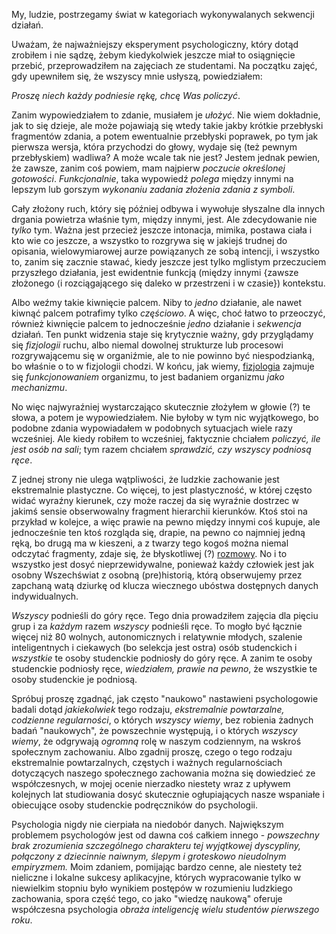 My, ludzie, postrzegamy świat w kategoriach wykonywalanych sekwencji działań.

Uważam, że najważniejszy eksperyment psychologiczny, który dotąd zrobiłem i nie sądzę, żebym
kiedykolwiek jeszcze miał to osiągnięcie przebić, przeprowadziłem na zajęciach ze studentami. Na
początku zajęć, gdy upewniłem się, że wszyscy mnie usłyszą, powiedziałem:

*Proszę niech każdy podniesie rękę, chcę Was policzyć*.

Zanim wypowiedziałem to zdanie, musiałem je *ułożyć*. Nie wiem dokładnie, jak to się dzieje, ale
może pojawiają się wtedy takie jakby krótkie przebłyski fragmentów zdania, a potem ewentualnie
przebłyski poprawek, po tym jak pierwsza wersja, która przychodzi do głowy, wydaje się (też pewnym
przebłyskiem) wadliwa? A może wcale tak nie jest? Jestem jednak pewien, że zawsze, zanim coś powiem,
mam najpierw *poczucie określonej gotowości*. *Funkcjonalnie*, taka wypowiedź *polega* między innymi
na lepszym lub gorszym *wykonaniu zadania złożenia zdania z symboli*. 

Cały złożony ruch, który się później odbywa i wywołuje słyszalne dla innych drgania powietrza
właśnie tym, między innymi, jest. Ale zdecydowanie nie *tylko* tym. Ważna jest przecież jeszcze
intonacja, mimika, postawa ciała i kto wie co jeszcze, a wszystko to rozgrywa się w jakiejś trudnej
do opisania, wielowymiarowej aurze powiązanych ze sobą intencji, i wszystko to, zanim się zacznie
stawać, kiedy jeszcze jest tylko mglistym przeczuciem przyszłego działania, jest ewidentnie funkcją
(między innymi \{zawsze złożonego ⟨i rozciągającego się daleko w przestrzeni i w czasie\})
kontekstu.

Albo weźmy takie kiwnięcie palcem. Niby to *jedno* działanie, ale nawet kiwnąć palcem potrafimy
tylko *częściowo*. A więc, choć łatwo to przeoczyć, również kiwnięcie palcem to jednocześnie *jedno*
działanie i *sekwencja* działań. Ten punkt widzenia staje się krytycznie ważny, gdy przyglądamy się
*fizjologii* ruchu, albo niemal dowolnej strukturze lub procesowi rozgrywającemu się w organiźmie,
ale to nie powinno być niespodzianką, bo właśnie o to w fizjologii chodzi. W końcu, jak wiemy,
[fizjologia](https://pl.wikipedia.org/wiki/Fizjologia) zajmuje się *funkcjonowaniem* organizmu, to
jest badaniem organizmu *jako mechanizmu*.

No więc najwyraźniej wystarczająco skutecznie złożyłem w głowie (?) te słowa, a potem je
wypowiedziałem. Nie byłoby w tym nic wyjątkowego, bo podobne zdania wypowiadałem w podobnych
sytuacjach wiele razy wcześniej. Ale kiedy robiłem to wcześniej, faktycznie chciałem *policzyć, ile
jest osób na sali*; tym razem chciałem *sprawdzić, czy wszyscy podniosą ręce*.

Z jednej strony nie ulega wątpliwości, że ludzkie zachowanie jest ekstremalnie plastyczne. Co
więcej, to jest plastyczność, w której często widać wyraźny kierunek, czy może raczej da się
wyraźnie dostrzec w jakimś sensie obserwowalny fragment hierarchii kierunków. Ktoś stoi na przykład
w kolejce, a więc prawie na pewno między innymi coś kupuje, ale jednocześnie ten ktoś rozgląda się,
drapie, na pewno co najmniej jedną ręką, bo drugą ma w kieszeni, a z twarzy tego kogoś można niemal
odczytać fragmenty, zdaje się, że błyskotliwej (?)
[rozmowy](https://pl.wikipedia.org/wiki/L%E2%80%99esprit_de_l%E2%80%99escalier). No i to wszystko
jest dosyć nieprzewidywalne, ponieważ każdy człowiek jest jak osobny Wszechświat z osobną
(pre)historią, którą obserwujemy przez zapchaną watą dziurkę od klucza wiecznego ubóstwa dostępnych
danych indywidualnych.

*Wszyscy* podnieśli do góry ręce. Tego dnia prowadziłem zajęcia dla pięciu grup i za *każdym* razem
*wszyscy* podnieśli ręce. To mogło być łącznie więcej niż 80 wolnych, autonomicznych i relatywnie
młodych, szalenie inteligentnych i ciekawych (bo selekcja jest ostra) osób studenckich i *wszystkie*
te osoby studenckie podniosły do góry ręce. A zanim te osoby studenckie podniosły ręce, *wiedziałem,
prawie na pewno*, że wszystkie te osoby studenckie je podniosą. 

Spróbuj proszę zgadnąć, jak często "naukowo" nastawieni psychologowie badali dotąd *jakiekolwiek*
tego rodzaju, *ekstremalnie powtarzalne, codzienne regularności*, o których *wszyscy wiemy*, bez
robienia żadnych badań "naukowych", że powszechnie występują, i o których *wszyscy wiemy*, że
odgrywają *ogromną* rolę w naszym codziennym, na wskroś społecznym zachowaniu. Albo zgadnij proszę,
czego o tego rodzaju ekstremalnie powtarzalnych, częstych i ważnych regularnościach dotyczących
naszego społecznego zachowania można się dowiedzieć ze współczesnych, w mojej ocenie nierzadko
niestety wraz z upływem kolejnych lat studiowania dosyć skutecznie ogłupiających nasze wspaniałe i
obiecujące osoby studenckie podręczników do psychologii.

Psychologia nigdy nie cierpiała na niedobór danych. Największym problemem psychologów jest od dawna
coś całkiem innego - *powszechny brak zrozumienia szczególnego charakteru tej wyjątkowej dyscypliny,
połączony z dziecinnie naiwnym, ślepym i groteskowo nieudolnym empiryzmem.* Moim zdaniem, pomijając
bardzo cenne, ale niestety też nieliczne i lokalne sukcesy aplikacyjne, których wypracowanie tylko w
niewielkim stopniu było wynikiem postępów w rozumieniu ludzkiego zachowania, spora część tego, co
jako "wiedzę naukową" oferuje współczesna psychologia *obraża inteligencję wielu studentów
pierwszego roku*.


